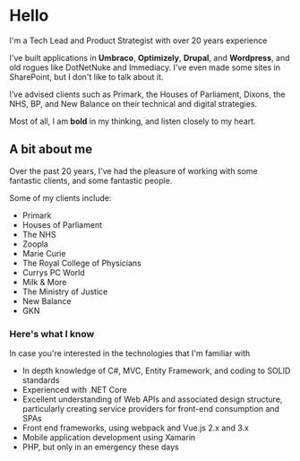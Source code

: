 # Hello

I'm a Tech Lead and Product Strategist with over 20 years experience

I've built applications in **Umbraco**, **Optimizely**, **Drupal**, and **Wordpress**, and old rogues like DotNetNuke and Immediacy. 
I've even made some sites in SharePoint, but I don't like to talk about it. 

I’ve advised clients such as Primark, the Houses of Parliament, Dixons, the NHS, BP, and New Balance on their technical and digital strategies.

Most of all, I am **bold** in my thinking, and listen closely to my heart.

## A bit about me

Over the past 20 years, I've had the pleasure of working with some fantastic clients, and some fantastic people.

Some of my clients include:

* Primark
* Houses of Parliament
* The NHS
* Zoopla
* Marie Curie
* The Royal College of Physicians
* Currys PC World
* Milk & More
* The Ministry of Justice
* New Balance
* GKN

### Here's what I know
In case you're interested in the technologies that I'm familiar with

* In depth knowledge of C#, MVC, Entity Framework, and coding to SOLID standards
* Experienced with .NET Core
* Excellent understanding of Web APIs and associated design structure, particularly creating service providers for front-end consumption and SPAs
* Front end frameworks, using webpack and Vue.js 2.x and 3.x
* Mobile application development using Xamarin
* PHP, but only in an emergency these days

